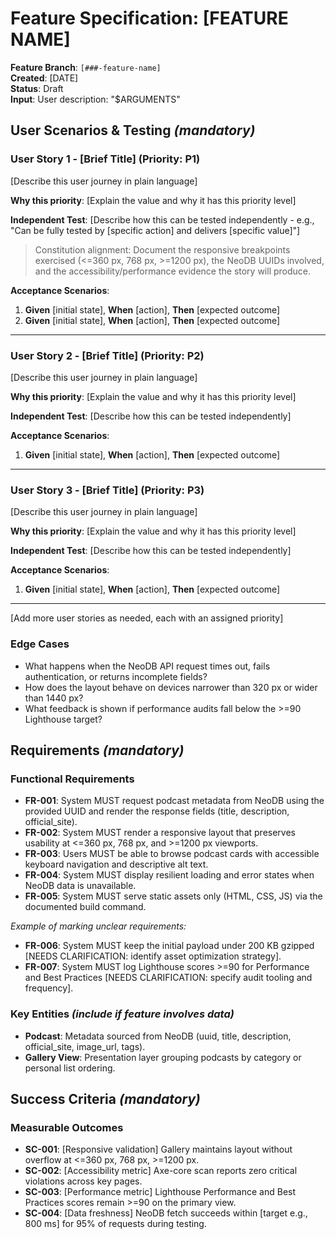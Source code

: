 # Feature Specification: [FEATURE NAME]

**Feature Branch**: `[###-feature-name]`  
**Created**: [DATE]  
**Status**: Draft  
**Input**: User description: "$ARGUMENTS"

## User Scenarios & Testing *(mandatory)*

<!--
  IMPORTANT: User stories should be PRIORITIZED as user journeys ordered by importance.
  Each user story/journey must be INDEPENDENTLY TESTABLE - meaning if you implement just ONE of them,
  you should still have a viable MVP (Minimum Viable Product) that delivers value.
  
  Assign priorities (P1, P2, P3, etc.) to each story, where P1 is the most critical.
  Think of each story as a standalone slice of functionality that can be:
  - Developed independently
  - Tested independently
  - Deployed independently
  - Demonstrated to users independently
-->

### User Story 1 - [Brief Title] (Priority: P1)

[Describe this user journey in plain language]

**Why this priority**: [Explain the value and why it has this priority level]

**Independent Test**: [Describe how this can be tested independently - e.g., "Can be fully tested by [specific action] and delivers [specific value]"]

> Constitution alignment: Document the responsive breakpoints exercised (<=360 px, 768 px, >=1200 px), the NeoDB UUIDs involved, and the accessibility/performance evidence the story will produce.

**Acceptance Scenarios**:

1. **Given** [initial state], **When** [action], **Then** [expected outcome]
2. **Given** [initial state], **When** [action], **Then** [expected outcome]

---

### User Story 2 - [Brief Title] (Priority: P2)

[Describe this user journey in plain language]

**Why this priority**: [Explain the value and why it has this priority level]

**Independent Test**: [Describe how this can be tested independently]

**Acceptance Scenarios**:

1. **Given** [initial state], **When** [action], **Then** [expected outcome]

---

### User Story 3 - [Brief Title] (Priority: P3)

[Describe this user journey in plain language]

**Why this priority**: [Explain the value and why it has this priority level]

**Independent Test**: [Describe how this can be tested independently]

**Acceptance Scenarios**:

1. **Given** [initial state], **When** [action], **Then** [expected outcome]

---

[Add more user stories as needed, each with an assigned priority]

### Edge Cases

<!--
  ACTION REQUIRED: The content in this section represents placeholders.
  Fill them out with the right edge cases.
-->

- What happens when the NeoDB API request times out, fails authentication, or returns incomplete fields?
- How does the layout behave on devices narrower than 320 px or wider than 1440 px?
- What feedback is shown if performance audits fall below the >=90 Lighthouse target?

## Requirements *(mandatory)*

<!--
  ACTION REQUIRED: The content in this section represents placeholders.
  Fill them out with the right functional requirements.
-->

### Functional Requirements

- **FR-001**: System MUST request podcast metadata from NeoDB using the provided UUID and render the response fields (title, description, official_site).
- **FR-002**: System MUST render a responsive layout that preserves usability at <=360 px, 768 px, and >=1200 px viewports.
- **FR-003**: Users MUST be able to browse podcast cards with accessible keyboard navigation and descriptive alt text.
- **FR-004**: System MUST display resilient loading and error states when NeoDB data is unavailable.
- **FR-005**: System MUST serve static assets only (HTML, CSS, JS) via the documented build command.

*Example of marking unclear requirements:*

- **FR-006**: System MUST keep the initial payload under 200 KB gzipped [NEEDS CLARIFICATION: identify asset optimization strategy].
- **FR-007**: System MUST log Lighthouse scores >=90 for Performance and Best Practices [NEEDS CLARIFICATION: specify audit tooling and frequency].

### Key Entities *(include if feature involves data)*

- **Podcast**: Metadata sourced from NeoDB (uuid, title, description, official_site, image_url, tags).
- **Gallery View**: Presentation layer grouping podcasts by category or personal list ordering.

## Success Criteria *(mandatory)*

<!--
  ACTION REQUIRED: Define measurable success criteria.
  These must be technology-agnostic and measurable.
-->

### Measurable Outcomes

- **SC-001**: [Responsive validation] Gallery maintains layout without overflow at <=360 px, 768 px, >=1200 px.
- **SC-002**: [Accessibility metric] Axe-core scan reports zero critical violations across key pages.
- **SC-003**: [Performance metric] Lighthouse Performance and Best Practices scores remain >=90 on the primary view.
- **SC-004**: [Data freshness] NeoDB fetch succeeds within [target e.g., 800 ms] for 95% of requests during testing.
